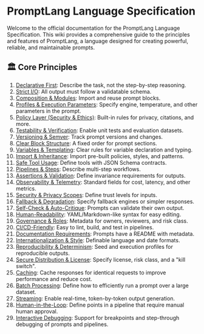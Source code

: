 # PromptLang Language Specification

Welcome to the official documentation for the PromptLang Language Specification. This wiki provides a comprehensive guide to the principles and features of PromptLang, a language designed for creating powerful, reliable, and maintainable prompts.

## 🏛️ Core Principles

1.  [Declarative First](./declarative_first.md): Describe the task, not the step-by-step reasoning.
2.  [Strict I/O](./strict_io.md): All output must follow a validatable schema.
3.  [Composition & Modules](./composition_modules.md): Import and reuse prompt blocks.
4.  [Profiles & Execution Parameters](./profiles_execution_parameters.md): Specify engine, temperature, and other parameters in the prompt.
5.  [Policy Layer (Security & Ethics)](./policy_layer.md): Built-in rules for privacy, citations, and more.
6.  [Testability & Verification](./testability_verification.md): Enable unit tests and evaluation datasets.
7.  [Versioning & Semver](./versioning_semver.md): Track prompt versions and changes.
8.  [Clear Block Structure](./clear_block_structure.md): A fixed order for prompt sections.
9.  [Variables & Templating](./variables_templating.md): Clear rules for variable declaration and typing.
10. [Import & Inheritance](./import_inheritance.md): Import pre-built policies, styles, and patterns.
11. [Safe Tool Usage](./safe_tool_usage.md): Define tools with JSON Schema contracts.
12. [Pipelines & Steps](./pipelines_steps.md): Describe multi-step workflows.
13. [Assertions & Validation](./assertions_validation.md): Define invariance requirements for outputs.
14. [Observability & Telemetry](./observability_telemetry.md): Standard fields for cost, latency, and other metrics.
15. [Security & Privacy Scopes](./security_privacy_scopes.md): Define trust levels for inputs.
16. [Fallback & Degradation](./fallback_degradation.md): Specify fallback engines or simpler responses.
17. [Self-Check & Auto-Critique](./self_check_auto_critique.md): Prompts can validate their own output.
18. [Human-Readability](./human_readability.md): YAML/Markdown-like syntax for easy editing.
19. [Governance & Roles](./governance_roles.md): Metadata for owners, reviewers, and risk class.
20. [CI/CD-Friendly](./ci_cd_friendly.md): Easy to lint, build, and test in pipelines.
21. [Documentation Requirements](./documentation_requirements.md): Prompts have a README with metadata.
22. [Internationalization & Style](./internationalization_style.md): Definable language and date formats.
23. [Reproducibility & Determinism](./reproducibility_determinism.md): Seed and execution profiles for reproducible outputs.
24. [Secure Distribution & License](./secure_distribution_license.md): Specify license, risk class, and a "kill switch".
25. [Caching](./caching.md): Cache responses for identical requests to improve performance and reduce cost.
26. [Batch Processing](./batch_processing.md): Define how to efficiently run a prompt over a large dataset.
27. [Streaming](./streaming.md): Enable real-time, token-by-token output generation.
28. [Human-in-the-Loop](./human_in_the_loop.md): Define points in a pipeline that require manual human approval.
29. [Interactive Debugging](./interactive_debugging.md): Support for breakpoints and step-through debugging of prompts and pipelines.
